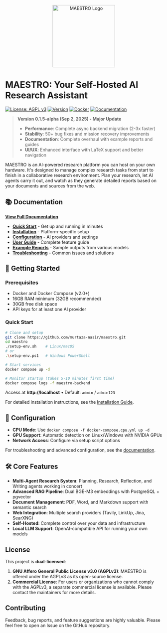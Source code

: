 <p align="center">
  <img src="images/logo.png" alt="MAESTRO Logo" width="200"/>
</p>

# MAESTRO: Your Self-Hosted AI Research Assistant

[![License: AGPL v3](https://img.shields.io/badge/License-AGPL_v3-blue.svg)](https://www.gnu.org/licenses/agpl-3.0)
[![Version](https://img.shields.io/badge/Version-0.1.5--alpha-green.svg)](https://github.com/murtaza-nasir/maestro.git)
[![Docker](https://img.shields.io/badge/Docker-Ready-blue.svg)](https://hub.docker.com/r/yourusername/maestro)
[![Documentation](https://img.shields.io/badge/Docs-Available-brightgreen.svg)](https://yourusername.github.io/maestro/)

> **Version 0.1.5-alpha (Sep 2, 2025) - Major Update**
> 
> - **Performance**: Complete async backend migration (2-3x faster)
> - **Stability**: 50+ bug fixes and mission recovery improvements
> - **Documentation**: Complete overhaul with example reports and guides
> - **UI/UX**: Enhanced interface with LaTeX support and better navigation 

MAESTRO is an AI-powered research platform you can host on your own hardware. It's designed to manage complex research tasks from start to finish in a collaborative research environment. Plan your research, let AI agents carry it out, and watch as they generate detailed reports based on your documents and sources from the web.

## 📚 Documentation

**[View Full Documentation](https://yourusername.github.io/maestro/)**

- **[Quick Start](https://yourusername.github.io/maestro/getting-started/quickstart/)** - Get up and running in minutes
- **[Installation](https://yourusername.github.io/maestro/getting-started/installation/)** - Platform-specific setup
- **[Configuration](https://yourusername.github.io/maestro/getting-started/configuration/overview/)** - AI providers and settings
- **[User Guide](https://yourusername.github.io/maestro/user-guide/)** - Complete feature guide
- **[Example Reports](https://yourusername.github.io/maestro/example-reports/)** - Sample outputs from various models
- **[Troubleshooting](https://yourusername.github.io/maestro/troubleshooting/)** - Common issues and solutions

## 🚀 Getting Started

### Prerequisites
- Docker and Docker Compose (v2.0+)
- 16GB RAM minimum (32GB recommended)
- 30GB free disk space
- API keys for at least one AI provider

### Quick Start

```bash
# Clone and setup
git clone https://github.com/murtaza-nasir/maestro.git
cd maestro
./setup-env.sh    # Linux/macOS
# or
.\setup-env.ps1   # Windows PowerShell

# Start services
docker compose up -d

# Monitor startup (takes 5-10 minutes first time)
docker compose logs -f maestro-backend
```

Access at **http://localhost** • Default: `admin` / `admin123`

For detailed installation instructions, see the [Installation Guide](https://yourusername.github.io/maestro/getting-started/installation/).

## 🔧 Configuration

- **CPU Mode**: Use `docker compose -f docker-compose.cpu.yml up -d`
- **GPU Support**: Automatic detection on Linux/Windows with NVIDIA GPUs
- **Network Access**: Configure via setup script options

For troubleshooting and advanced configuration, see the [documentation](https://yourusername.github.io/maestro/).

## 🛠️ Core Features

- **Multi-Agent Research System**: Planning, Research, Reflection, and Writing agents working in concert
- **Advanced RAG Pipeline**: Dual BGE-M3 embeddings with PostgreSQL + pgvector
- **Document Management**: PDF, Word, and Markdown support with semantic search
- **Web Integration**: Multiple search providers (Tavily, LinkUp, Jina, SearXNG)
- **Self-Hosted**: Complete control over your data and infrastructure
- **Local LLM Support**: OpenAI-compatible API for running your own models

## License

This project is **dual-licensed**:

1.  **GNU Affero General Public License v3.0 (AGPLv3)**: MAESTRO is offered under the AGPLv3 as its open-source license.
2.  **Commercial License**: For users or organizations who cannot comply with the AGPLv3, a separate commercial license is available. Please contact the maintainers for more details.

## Contributing

Feedback, bug reports, and feature suggestions are highly valuable. Please feel free to open an Issue on the GitHub repository.
